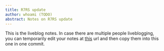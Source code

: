 ```yaml
---
title: R7RS update
author: whoami (TODO)
abstract: Notes on R7RS update
---
```


This is the liveblog notes.  In case there are multiple
people liveblogging, you can temporarily edit your notes
at [this](r7rs-update/template.md) url and then copy them into this one in one
commit.
